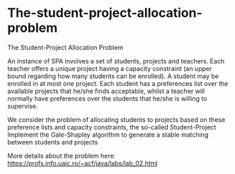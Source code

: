 # The-student-project-allocation-problem
The Student-Project Allocation Problem

 An instance of SPA involves a set of students, projects and teachers. Each teacher offers a unique project having a capacity constraint (an upper bound regarding how many students can be enrolled).
A student may be enrolled in at most one project. Each student has a preferences list over the available projects that he/she finds acceptable, whilst a teacher will normally have preferences over the students that he/she is willing to supervise.

We consider the problem of allocating students to projects based on these preference lists and capacity constraints, the so-called Student-Project 
Implement the Gale-Shapley algorithm to generate a stable matching between students and projects

More details about the problem here: https://profs.info.uaic.ro/~acf/java/labs/lab_02.html
